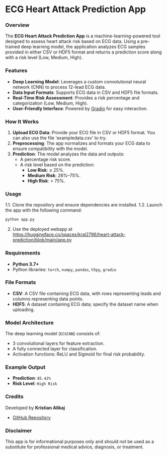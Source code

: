 # ECG Heart Attack Prediction App

### Overview
The **ECG Heart Attack Prediction App** is a machine-learning-powered tool designed to assess heart attack risk based on ECG data. Using a pre-trained deep learning model, the application analyzes ECG samples provided in either CSV or HDF5 format and returns a prediction score along with a risk level (Low, Medium, High).

### Features
- **Deep Learning Model**: Leverages a custom convolutional neural network (CNN) to process 12-lead ECG data.
- **Data Input Formats**: Supports ECG data in CSV and HDF5 file formats.
- **Real-Time Risk Assessment**: Provides a risk percentage and categorization (Low, Medium, High).
- **User-Friendly Interface**: Powered by [Gradio](https://gradio.app/) for easy interaction.

### How It Works
1. **Upload ECG Data**: Provide your ECG file in CSV or HDF5 format. You can also use the file 'exampledata.csv' to try.
2. **Preprocessing**: The app normalizes and formats your ECG data to ensure compatibility with the model.
3. **Prediction**: The model analyzes the data and outputs:
   - A percentage risk score.
   - A risk level based on the prediction:
     - **Low Risk**: ≤ 25%.
     - **Medium Risk**: 26%–75%.
     - **High Risk**: > 75%.

### Usage
1.1. Clone the repository and ensure dependencies are installed.
1.2. Launch the app with the following command:
   ```bash
   python app.py
   ```
2. Use the deployed webapp at https://huggingface.co/spaces/kral2796/heart-attack-prediction/blob/main/app.py

### Requirements
- **Python 3.7+**
- Python libraries: `torch`, `numpy`, `pandas`, `h5py`, `gradio`

### File Formats
- **CSV**: A CSV file containing ECG data, with rows representing leads and columns representing data points.
- **HDF5**: A dataset containing ECG data; specify the dataset name when uploading.

### Model Architecture
The deep learning model (`ECGCNN`) consists of:
- 3 convolutional layers for feature extraction.
- A fully connected layer for classification.
- Activation functions: ReLU and Sigmoid for final risk probability.

### Example Output
- **Prediction**: `85.42%`
- **Risk Level**: `High Risk`

### Credits
Developed by **Kristian Alikaj**  
- [GitHub Repository](https://github.com/kris96tian/machine_learning_ecg)

### Disclaimer
This app is for informational purposes only and should not be used as a substitute for professional medical advice, diagnosis, or treatment.
